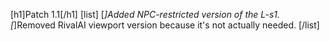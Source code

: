 [h1]Patch 1.1[/h1]
[list]
[*]Added NPC-restricted version of the L-s1.
[*]Removed RivalAI viewport version because it's not actually needed.
[/list]